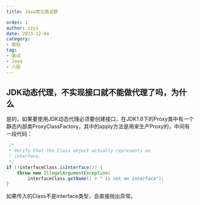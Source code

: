 ```yaml
---
title: Java常见面试题

order: 1
author: zzys
date: 2023-12-04
category:
- 面经
tag:
- 面试
- Java
- 八股
---
```




## JDK动态代理，不实现接口就不能做代理了吗，为什么

是的，如果要使用JDK动态代理必须要创建接口，在JDK1.8下的Proxy类中有一个静态内部类ProxyClassFactory，其中的apply方法是用来生产Proxy的，中间有一段代码：
```java
 /*
 * Verify that the Class object actually represents an
 * interface.
 */
if (!interfaceClass.isInterface()) {
    throw new IllegalArgumentException(
        interfaceClass.getName() + " is not an interface");
}
```

如果传入的Class不是interface类型，会直接抛出异常。

